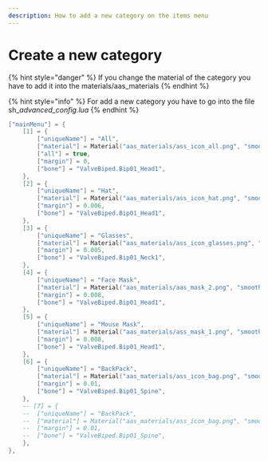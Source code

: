 ```yaml
---
description: How to add a new category on the items menu
---
```


# Create a new category

{% hint style="danger" %}
If you change the material of the category you have to add it into the materials/aas\_materials
{% endhint %}

{% hint style="info" %}
For add a new category you have to go into the file sh\__advanced\_config.lua_
{% endhint %}

```lua
["mainMenu"] = {
    [1] = {
        ["uniqueName"] = "All",
        ["material"] = Material("aas_materials/ass_icon_all.png", "smooth"),
        ["all"] = true,
        ["margin"] = 0,
        ["bone"] = "ValveBiped.Bip01_Head1",
    },
    [2] = {
        ["uniqueName"] = "Hat",
        ["material"] = Material("aas_materials/ass_icon_hat.png", "smooth"),
        ["margin"] = 0.006,
        ["bone"] = "ValveBiped.Bip01_Head1",
    }, 
    [3] = {
        ["uniqueName"] = "Glasses",
        ["material"] = Material("aas_materials/ass_icon_glasses.png", "smooth"),
        ["margin"] = 0.005,
        ["bone"] = "ValveBiped.Bip01_Neck1",
    },
    [4] = {
        ["uniqueName"] = "Face Mask",
        ["material"] = Material("aas_materials/aas_mask_2.png", "smooth"),
        ["margin"] = 0.008,
        ["bone"] = "ValveBiped.Bip01_Head1",
    },
    [5] = {
        ["uniqueName"] = "Mouse Mask",
        ["material"] = Material("aas_materials/ass_mask_1.png", "smooth"),
        ["margin"] = 0.008,
        ["bone"] = "ValveBiped.Bip01_Head1",
    },
    [6] = {
        ["uniqueName"] = "BackPack",
        ["material"] = Material("aas_materials/ass_icon_bag.png", "smooth"),
        ["margin"] = 0.01,
        ["bone"] = "ValveBiped.Bip01_Spine",
    },
    -- [7] = {
    --  ["uniqueName"] = "BackPack",
    --  ["material"] = Material("aas_materials/ass_icon_bag.png", "smooth"),
    --  ["margin"] = 0.01,
    --  ["bone"] = "ValveBiped.Bip01_Spine",
    },
},
```

